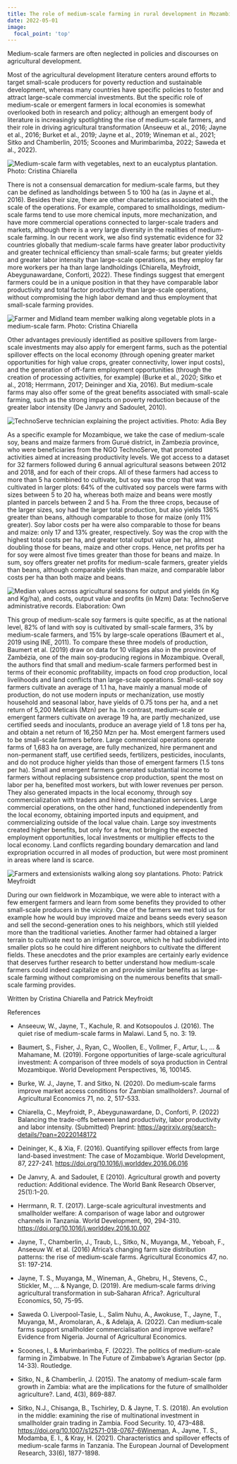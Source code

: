 ```yaml
---
title: The role of medium-scale farming in rural development in Mozambique
date: 2022-05-01
image:
  focal_point: 'top'
---
```


Medium-scale farmers are often neglected in policies and discourses on agricultural development. 

<!--more-->

Most of the agricultural development literature centers around efforts to target small-scale producers for poverty reduction and sustainable development, whereas many countries have specific policies to foster and attract large-scale commercial investments. But the specific role of medium-scale or emergent farmers in local economies is somewhat overlooked both in research and policy; although an emergent body of literature is increasingly spotlighting the rise of medium-scale farmers, and their role in driving agricultural transformation (Anseeuw et al., 2016; Jayne et al., 2016; Burket et al., 2019; Jayne et al., 2019; Wineman et al., 2021; Sitko and Chamberlin, 2015; Scoones and Murimbarimba, 2022; Saweda et al., 2022).


![Medium-scale farm with vegetables, next to an eucalyptus plantation. Photo: Cristina Chiarella](images/01_msf_moz.webp)


There is not a consensual demarcation for medium-scale farms, but they can be defined as landholdings between 5 to 100 ha (as in Jayne et al., 2016). Besides their size, there are other characteristics associated with the scale of the operations. For example, compared to smallholdings, medium-scale farms tend to use more chemical inputs, more mechanization, and have more commercial operations connected to larger-scale traders and markets, although there is a very large diversity in the realities of medium-scale farming. In our recent work, we also find systematic evidence for 32 countries globally that medium-scale farms have greater labor productivity and greater technical efficiency than small-scale farms; but greater yields and greater labor intensity than large-scale operations, as they employ far more workers per ha than large landholdings (Chiarella, Meyfroidt, Abeygunawardane, Conforti, 2022). These findings suggest that emergent farmers could be in a unique position in that they have comparable labor productivity and total factor productivity than large-scale operations, without compromising the high labor demand and thus employment that small-scale farming provides.

![Farmer and Midland team member walking along vegetable plots in a medium-scale farm. Photo: Cristina Chiarella](images/02_msf_team.webp)

Other advantages previously identified as positive spillovers from large-scale investments may also apply for emergent farms, such as the potential spillover effects on the local economy (through opening greater market opportunities for high value crops, greater connectivity, lower input costs), and the generation of off-farm employment opportunities (through the creation of processing activities, for example) (Burke et al., 2020; Sitko et al., 2018; Herrmann, 2017; Deininger and Xia, 2016). But medium-scale farms may also offer some of the great benefits associated with small-scale farming, such as the strong impacts on poverty reduction because of the greater labor intensity (De Janvry and Sadoulet, 2010).

![TechnoServe technician explaining the project activities. Photo: Adia Bey](images/03_msf_soy.webp)

As a specific example for Mozambique, we take the case of medium-scale soy, beans and maize farmers from Gurué district, in Zambezia province, who were beneficiaries from the NGO TechnoServe, that promoted activities aimed at increasing productivity levels. We got access to a dataset for 32 farmers followed during 6 annual agricultural seasons between 2012 and 2018, and for each of their crops. All of these farmers had access to more than 5 ha combined to cultivate, but soy was the crop that was cultivated in larger plots: 64% of the cultivated soy parcels were farms with sizes between 5 to 20 ha, whereas both maize and beans were mostly planted in parcels between 2 and 5 ha. From the three crops, because of the larger sizes, soy had the larger total production, but also yields 136% greater than beans, although comparable to those for maize (only 11% greater). Soy labor costs per ha were also comparable to those for beans and maize: only 17 and 13% greater, respectively. Soy was the crop with the highest total costs per ha, and greater total output value per ha, almost doubling those for beans, maize and other crops. Hence, net profits per ha for soy were almost five times greater than those for beans and maize. In sum, soy offers greater net profits for medium-scale farmers, greater yields than beans, although comparable yields than maize, and comparable labor costs per ha than both maize and beans.

![Median values across agricultural seasons for output and yields (in Kg and Kg/ha), and costs, output value and profits (in Mzm) Data: TechnoServe administrative records. Elaboration: Own](images/04_msf_yields.webp)

This group of medium-scale soy farmers is quite specific, as at the national level, 82% of land with soy is cultivated by small-scale farmers, 3% by medium-scale farmers, and 15% by large-scale operations (Baumert et al., 2019 using INE, 2011). To compare these three models of production, Baumert et al. (2019) draw on data for 10 villages also in the province of Zambézia, one of the main soy-producing regions in Mozambique. Overall, the authors find that small and medium-scale farmers performed best in terms of their economic profitability, impacts on food crop production, local livelihoods and land conflicts than large-scale operations. Small-scale soy farmers cultivate an average of 1.1 ha, have mainly a manual mode of production, do not use modern inputs or mechanization, use mostly household and seasonal labor, have yields of 0.75 tons per ha, and a net return of 5,200 Meticais (Mzn) per ha. In contrast, medium-scale or emergent farmers cultivate on average 19 ha, are partly mechanized, use certified seeds and inoculants, produce an average yield of 1.8 tons per ha, and obtain a net return of 16,250 Mzn per ha. Most emergent farmers used to be small-scale farmers before. Large commercial operations operate farms of 1,683 ha on average, are fully mechanized, hire permanent and non-permanent staff, use certified seeds, fertilizers, pesticides, inoculants, and do not produce higher yields than those of emergent farmers (1.5 tons per ha). Small and emergent farmers generated substantial income to farmers without replacing subsistence crop production, spent the most on labor per ha, benefited most workers, but with lower revenues per person. They also generated impacts in the local economy, through soy commercialization with traders and hired mechanization services. Large commercial operations, on the other hand, functioned independently from the local economy, obtaining imported inputs and equipment, and commercializing outside of the local value chain. Large soy investments created higher benefits, but only for a few, not bringing the expected employment opportunities, local investments or multiplier effects to the local economy. Land conflicts regarding boundary demarcation and land expropriation occurred in all modes of production, but were most prominent in areas where land is scarce. 

![Farmers and extensionists walking along soy plantations. Photo: Patrick Meyfroidt](images/05_msf_extension.webp)

During our own fieldwork in Mozambique, we were able to interact with a few emergent farmers and learn from some benefits they provided to other small-scale producers in the vicinity. One of the farmers we met told us for example how he would buy improved maize and beans seeds every season and sell the second-generation ones to his neighbors, which still yielded more than the traditional varieties. Another farmer had obtained a larger terrain to cultivate next to an irrigation source, which he had subdivided into smaller plots so he could hire different neighbors to cultivate the different fields. These anecdotes and the prior examples are certainly early evidence that deserves further research to better understand how medium-scale farmers could indeed capitalize on and provide similar benefits as large-scale farming without compromising on the numerous benefits that small-scale farming provides. 

Written by Cristina Chiarella and Patrick Meyfroidt

References

- Anseeuw, W., Jayne, T., Kachule, R. and Kotsopoulos J. (2016). The quiet rise of medium-scale farms in Malawi. Land 5, no. 3: 19.

- Baumert, S., Fisher, J., Ryan, C., Woollen, E., Vollmer, F., Artur, L., … & Mahamane, M. (2019). Forgone opportunities of large-scale agricultural investment: A comparison of three models of soya production in Central Mozambique. World Development Perspectives, 16, 100145.

- Burke, W. J., Jayne, T. and Sitko, N. (2020). Do medium‐scale farms improve market access conditions for Zambian smallholders?. Journal of Agricultural Economics 71, no. 2, 517-533.

- Chiarella, C., Meyfroidt, P., Abeygunawardane, D., Conforti, P. (2022) Balancing the trade-offs between land productivity, labor productivity and labor intensity. (Submitted) Preprint: https://agrirxiv.org/search-details/?pan=20220148172

- Deininger, K., & Xia, F. (2016). Quantifying spillover effects from large land-based investment: The case of Mozambique. World Development, 87, 227-241. https://doi.org/10.1016/j.worlddev.2016.06.016

- De Janvry, A. and Sadoulet, E (2010). Agricultural growth and poverty reduction: Additional evidence. The World Bank Research Observer, 25(1):1–20.

- Herrmann, R. T. (2017). Large-scale agricultural investments and smallholder welfare: A comparison of wage labor and outgrower channels in Tanzania. World Development, 90, 294-310. https://doi.org/10.1016/j.worlddev.2016.10.007

- Jayne, T., Chamberlin, J., Traub, L., Sitko, N., Muyanga, M., Yeboah, F., Anseeuw W. et al. (2016) Africa’s changing farm size distribution patterns: the rise of medium‐scale farms. Agricultural Economics 47, no. S1: 197-214.

- Jayne, T. S., Muyanga, M., Wineman, A., Ghebru, H., Stevens, C., Stickler, M., … & Nyange, D. (2019). Are medium‐scale farms driving agricultural transformation in sub‐Saharan Africa?. Agricultural Economics, 50, 75-95.

- Saweda O. Liverpool‐Tasie, L., Salim Nuhu, A., Awokuse, T., Jayne, T., Muyanga, M., Aromolaran, A., & Adelaja, A. (2022). Can medium‐scale farms support smallholder commercialisation and improve welfare? Evidence from Nigeria. Journal of Agricultural Economics.

- Scoones, I., & Murimbarimba, F. (2022). The politics of medium-scale farming in Zimbabwe. In The Future of Zimbabwe’s Agrarian Sector (pp. 14-33). Routledge.

- Sitko, N., & Chamberlin, J. (2015). The anatomy of medium-scale farm growth in Zambia: what are the implications for the future of smallholder agriculture?. Land, 4(3), 869-887.

- Sitko, N.J., Chisanga, B., Tschirley, D. & Jayne, T. S. (2018). An evolution in the middle: examining the rise of multinational investment in smallholder grain trading in Zambia. Food Security. 10, 473–488. https://doi.org/10.1007/s12571-018-0767-6Wineman, A., Jayne, T. S., Modamba, E. I., & Kray, H. (2021). Characteristics and spillover effects of medium-scale farms in Tanzania. The European Journal of Development Research, 33(6), 1877-1898.
